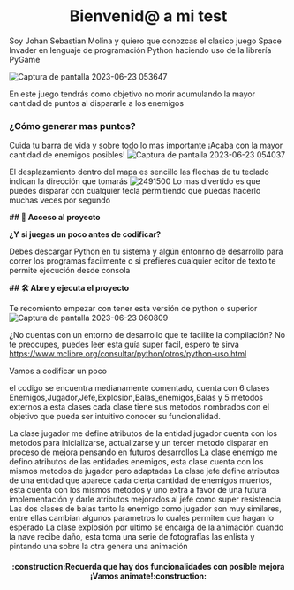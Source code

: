 <h1 align="center"> Bienvenid@ a mi test </h1>

Soy Johan Sebastian Molina y quiero que conozcas el clasico juego Space Invader en lenguaje de programación Python haciendo uso de la librería PyGame

![Captura de pantalla 2023-06-23 053647](https://github.com/SrBiolizard/JohanSebastianMolina-KodlandTest/assets/72704984/1f3c6081-3b0c-4b5f-8309-f04dfef432c0)

En este juego tendrás como objetivo no morir acumulando la mayor cantidad de puntos al dispararle a los enemigos
<h3>¿Cómo generar mas puntos?</h3>

Cuida tu barra de vida y sobre todo lo mas importante ¡Acaba con la mayor cantidad de enemigos posibles!
![Captura de pantalla 2023-06-23 054037](https://github.com/SrBiolizard/JohanSebastianMolina-KodlandTest/assets/72704984/13e8d81c-8ea7-4293-bf8d-061634731031)

El desplazamiento dentro del mapa es sencillo las flechas de tu teclado indican la dirección que tomarás
![2491500](https://github.com/SrBiolizard/JohanSebastianMolina-KodlandTest/assets/72704984/6ebe1f7e-6419-4afe-818f-74d87fb783e7)
Lo mas divertido es que puedes disparar con cualquier tecla permitiendo que puedas hacerlo muchas veces por segundo

**\## 📁 Acceso al proyecto**

**¿Y si juegas un poco antes de codificar?**

Debes descargar Python en tu sistema y algún entonrno de desarrollo para correr los programas facilmente o si prefieres cualquier editor de texto te permite ejecución desde consola

**\## 🛠️ Abre y ejecuta el proyecto**

Te recomiento empezar con tener esta versión de python o superior
![Captura de pantalla 2023-06-23 060809](https://github.com/SrBiolizard/JohanSebastianMolina-KodlandTest/assets/72704984/1561e263-9c9d-41d8-8a11-c55209546045)

¿No cuentas con un entorno de desarrollo que te facilite la compilación?
No te preocupes, puedes leer esta guía super facil, espero te sirva https://www.mclibre.org/consultar/python/otros/python-uso.html

Vamos a codificar un poco

el codigo se encuentra medianamente comentado, cuenta con 6 clases Enemigos,Jugador,Jefe,Explosion,Balas_enemigos,Balas y 5 metodos externos a esta clases
cada clase tiene sus metodos nombrados con el objetivo que pueda ser intuitivo conocer su funcionalidad.

La clase jugador me define atributos de la entidad jugador cuenta con los metodos para inicializarse, actualizarse y un tercer metodo disparar en proceso de mejora pensando en futuros desarrollos
La clase enemigo me defino atributos de las entidades enemigos, esta clase cuenta con los mismos metodos de jugador pero adaptadas
La clase jefe define atributos de una entidad que aparece cada cierta cantidad de enemigos muertos, esta cuenta con los mismos metodos y uno extra a favor de una futura implementación y darle atributos mejorados al jefe como super resistencia
Las dos clases de balas tanto la enemigo como jugador son muy similares, entre ellas cambian algunos parametros lo cuales permiten que hagan lo esperado
La clase explosión por ultimo se encarga de la animación cuando la nave recibe daño, esta toma una serie de fotografías las enlista y pintando una sobre la otra genera una animación

<h4 align="center">
:construction:Recuerda que hay dos funcionalidades con posible mejora ¡Vamos animate!:construction:
</h4>


